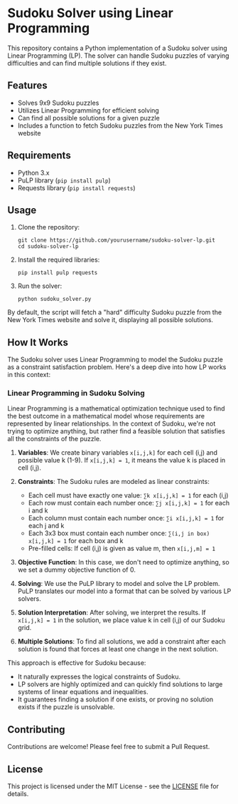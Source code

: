 # Sudoku Solver using Linear Programming

This repository contains a Python implementation of a Sudoku solver using Linear Programming (LP). The solver can handle Sudoku puzzles of varying difficulties and can find multiple solutions if they exist.

## Features

- Solves 9x9 Sudoku puzzles
- Utilizes Linear Programming for efficient solving
- Can find all possible solutions for a given puzzle
- Includes a function to fetch Sudoku puzzles from the New York Times website

## Requirements

- Python 3.x
- PuLP library (`pip install pulp`)
- Requests library (`pip install requests`)

## Usage

1. Clone the repository:
   ```
   git clone https://github.com/yourusername/sudoku-solver-lp.git
   cd sudoku-solver-lp
   ```

2. Install the required libraries:
   ```
   pip install pulp requests
   ```

3. Run the solver:
   ```
   python sudoku_solver.py
   ```

By default, the script will fetch a "hard" difficulty Sudoku puzzle from the New York Times website and solve it, displaying all possible solutions.

## How It Works

The Sudoku solver uses Linear Programming to model the Sudoku puzzle as a constraint satisfaction problem. Here's a deep dive into how LP works in this context:

### Linear Programming in Sudoku Solving

Linear Programming is a mathematical optimization technique used to find the best outcome in a mathematical model whose requirements are represented by linear relationships. In the context of Sudoku, we're not trying to optimize anything, but rather find a feasible solution that satisfies all the constraints of the puzzle.

1. **Variables**: We create binary variables `x[i,j,k]` for each cell (i,j) and possible value k (1-9). If `x[i,j,k] = 1`, it means the value k is placed in cell (i,j).

2. **Constraints**: The Sudoku rules are modeled as linear constraints:
   - Each cell must have exactly one value: `∑k x[i,j,k] = 1` for each (i,j)
   - Each row must contain each number once: `∑j x[i,j,k] = 1` for each i and k
   - Each column must contain each number once: `∑i x[i,j,k] = 1` for each j and k
   - Each 3x3 box must contain each number once: `∑(i,j in box) x[i,j,k] = 1` for each box and k
   - Pre-filled cells: If cell (i,j) is given as value m, then `x[i,j,m] = 1`

3. **Objective Function**: In this case, we don't need to optimize anything, so we set a dummy objective function of 0.

4. **Solving**: We use the PuLP library to model and solve the LP problem. PuLP translates our model into a format that can be solved by various LP solvers.

5. **Solution Interpretation**: After solving, we interpret the results. If `x[i,j,k] = 1` in the solution, we place value k in cell (i,j) of our Sudoku grid.

6. **Multiple Solutions**: To find all solutions, we add a constraint after each solution is found that forces at least one change in the next solution.

This approach is effective for Sudoku because:
- It naturally expresses the logical constraints of Sudoku.
- LP solvers are highly optimized and can quickly find solutions to large systems of linear equations and inequalities.
- It guarantees finding a solution if one exists, or proving no solution exists if the puzzle is unsolvable.

## Contributing

Contributions are welcome! Please feel free to submit a Pull Request.

## License

This project is licensed under the MIT License - see the [LICENSE](LICENSE) file for details.
